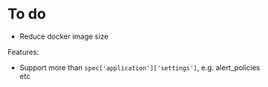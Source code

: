 # To do

- Reduce docker image size

Features:

- Support more than `spec['application']['settings']`, e.g. alert_policies etc
